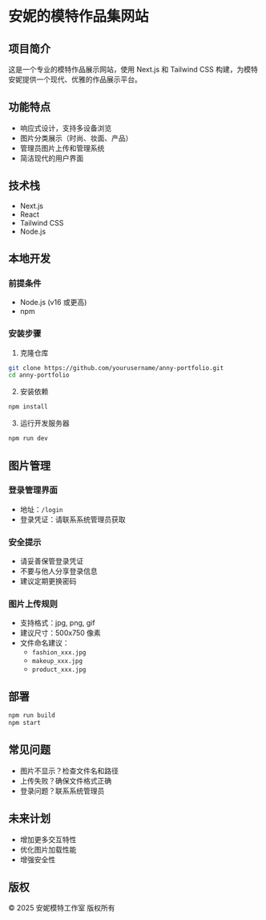 # 安妮的模特作品集网站

## 项目简介
这是一个专业的模特作品展示网站，使用 Next.js 和 Tailwind CSS 构建，为模特安妮提供一个现代、优雅的作品展示平台。

## 功能特点
- 响应式设计，支持多设备浏览
- 图片分类展示（时尚、妆面、产品）
- 管理员图片上传和管理系统
- 简洁现代的用户界面

## 技术栈
- Next.js
- React
- Tailwind CSS
- Node.js

## 本地开发

### 前提条件
- Node.js (v16 或更高)
- npm

### 安装步骤
1. 克隆仓库
```bash
git clone https://github.com/yourusername/anny-portfolio.git
cd anny-portfolio
```

2. 安装依赖
```bash
npm install
```

3. 运行开发服务器
```bash
npm run dev
```

## 图片管理

### 登录管理界面
- 地址：`/login`
- 登录凭证：请联系系统管理员获取

### 安全提示
- 请妥善保管登录凭证
- 不要与他人分享登录信息
- 建议定期更换密码

### 图片上传规则
- 支持格式：jpg, png, gif
- 建议尺寸：500x750 像素
- 文件命名建议：
  - `fashion_xxx.jpg`
  - `makeup_xxx.jpg`
  - `product_xxx.jpg`

## 部署
```bash
npm run build
npm start
```

## 常见问题
- 图片不显示？检查文件名和路径
- 上传失败？确保文件格式正确
- 登录问题？联系系统管理员

## 未来计划
- 增加更多交互特性
- 优化图片加载性能
- 增强安全性

## 版权
© 2025 安妮模特工作室 版权所有
